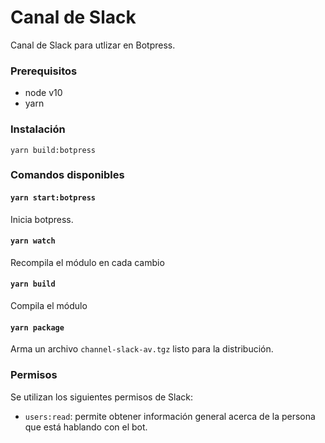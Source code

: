 # Canal de Slack

Canal de Slack para utlizar en Botpress.

### Prerequisitos
 - node v10
 - yarn
 
### Instalación

    yarn build:botpress

### Comandos disponibles

#### `yarn start:botpress`
Inicia botpress.

#### `yarn watch`
Recompila el módulo en cada cambio

#### `yarn build`
Compila el módulo

#### `yarn package`
Arma un archivo `channel-slack-av.tgz` listo para la distribución.

### Permisos
Se utilizan los siguientes permisos de Slack:
 - `users:read`: permite obtener información general acerca de la persona que está hablando con el bot.
